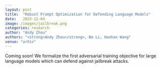 ```yaml
---
layout: post
title:  "Robust Prompt Optimization for Defending Language Models"
date:   2023-12-04
image: /images/jailbreak.png
categories: research
author: "Andy Zhou"
authors: "<strong>Andy Zhou</strong>, Bo Li, Haohan Wang"
venue: "arXiv"
---
```

Coming soon! We formalize the first adversarial training objective for large language models which can defend against jailbreak attacks.

